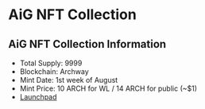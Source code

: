 # AiG NFT Collection

## AiG NFT Collection Information <a href="#9c94" id="9c94"></a>

* Total Supply: 9999
* Blockchain: Archway
* Mint Date: 1st week of August
* Mint Price: 10 ARCH for WL / 14 ARCH for public (\~$1)
* [Launchpad](https://architech.zone/)
